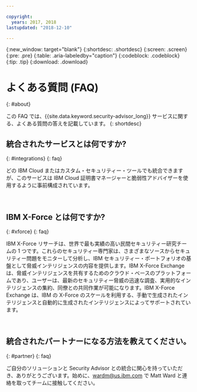 ```yaml
---

copyright:
  years: 2017, 2018
lastupdated: "2018-12-10"

---
```


{:new_window: target="blank"}
{:shortdesc: .shortdesc}
{:screen: .screen}
{:pre: .pre}
{:table: .aria-labeledby="caption"}
{:codeblock: .codeblock}
{:tip: .tip}
{:download: .download}


# よくある質問 (FAQ)
{: #about}

この FAQ では、{{site.data.keyword.security-advisor_long}} サービスに関する、よくある質問の答えを記載しています。
{: shortdesc}


## 統合されたサービスとは何ですか?
{: #integrations}
{: faq}

どの IBM Cloud またはカスタム・セキュリティー・ツールでも統合できますが、このサービスは IBM Cloud 証明書マネージャーと脆弱性アドバイザーを使用するように事前構成されています。

</br>

## IBM X-Force とは何ですか?
{: #xforce}
{: faq}

IBM X-Force リサーチは、世界で最も実績の高い民間セキュリティー研究チームの 1 つです。これらのセキュリティー専門家は、さまざまなソースからセキュリティー問題をモニターして分析し、IBM セキュリティー・ポートフォリオの基盤として脅威インテリジェンスの内容を提供します。IBM X-Force Exchange は、脅威インテリジェンスを共有するためのクラウド・ベースのプラットフォームであり、ユーザーは、最新のセキュリティー脅威の迅速な調査、実用的なインテリジェンスの集約、同僚との共同作業が可能になります。IBM X-Force Exchange は、IBM の X-Force のスケールを利用する、手動で生成されたインテリジェンスと自動的に生成されたインテリジェンスによってサポートされています。

</br>

## 統合されたパートナーになる方法を教えてください。
{: #partner}
{: faq}

ご自分のソリューションと Security Advisor との統合に関心を持っていただき、ありがとうございます。始めに、wardm@us.ibm.com で Matt Ward と連絡を取ってチームに接触してください。
